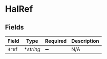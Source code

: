# HalRef


## Fields

| Field              | Type               | Required           | Description        |
| ------------------ | ------------------ | ------------------ | ------------------ |
| `Href`             | **string*          | :heavy_minus_sign: | N/A                |